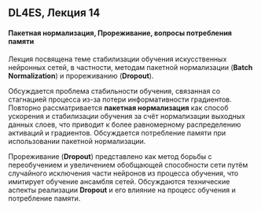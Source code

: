 ## DL4ES, Лекция 14

#### Пакетная нормализация, Прореживание, вопросы потребления памяти



Лекция посвящена теме стабилизации обучения искусственных нейронных сетей, в частности, методам пакетной нормализации (**Batch Normalization**) и прореживанию (**Dropout**).

Обсуждается проблема стабильности обучения, связанная со стагнацией процесса из-за потери информативности градиентов. Повторно рассматривается **пакетная нормализация** как способ ускорения и стабилизации обучения за счёт нормализации выходных данных слоев, что приводит к более равномерному распределению активаций и градиентов. Обсуждается потребление памяти при использовании пакетной нормализации.

Прореживание (**Dropout**) представлено как метод борьбы с переобучением и увеличением обобщающей способности сети путём случайного исключения части нейронов из процесса обучения, что имитирует обучение ансамбля сетей. Обсуждаются технические аспекты реализации **Dropout** и его влияние на процесс обучения и потребление памяти.
